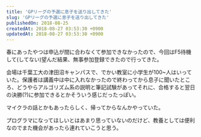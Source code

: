 ```yaml
---
title: 'GPリーグの予選に息子を送り出してきた'
slug: 'GPリーグの予選に息子を送り出してきた'
publishedOn: 2018-08-25
createdAt: 2018-08-27 03:53:30 +0900
updatedAt: 2018-08-27 03:53:30 +0900
---
```

春にあったやつは申込が間に合わなくて参加できなかったので、今回はF5待機して(してない)望んだ結果、無事参加登録できたので行ってきた。

会場は千葉工大の津田沼キャンパスで、でかい教室に小学生が100~人はいっていた。保護者は講義中は中に入れなかったので終わってから息子に聞いたところ、どうやらアルゴリズム系の説明と筆記試験があってそれに、合格すると翌日の決勝(?)に参加できるとかそういう感じだったっぽい。

マイクラの話とかもあったらしく、帰ってからなんかやっていた。

プログラマになってほしいとはあまり思っていないのだけど、教養としては便利なのでまた機会があったら連れていこうと思う。
